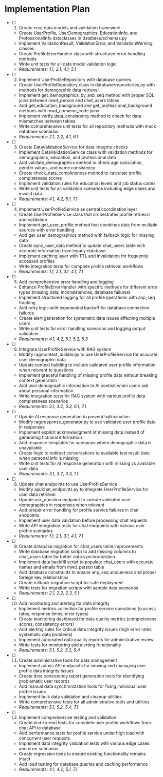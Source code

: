 # Implementation Plan

- [ ] 1. Create core data models and validation framework
  - Create UserProfile, UserDemographics, EducationInfo, and ProfessionalInfo dataclasses in database/schemas.py
  - Implement ValidationResult, ValidationError, and ValidationWarning classes
  - Create ProfileErrorHandler class with structured error handling methods
  - Write unit tests for all data model validation logic
  - _Requirements: 1.1, 2.1, 4.1, 5.1_

- [ ] 2. Implement UserProfileRepository with database queries
  - Create UserProfileRepository class in database/repositories.py with methods for demographic data retrieval
  - Implement get_demographics_by_anp_seq method with proper SQL joins between mwd_person and chat_users tables
  - Add get_education_background and get_professional_background methods with mwd_common_code joins
  - Implement verify_data_consistency method to check for data mismatches between tables
  - Write comprehensive unit tests for all repository methods with mock database scenarios
  - _Requirements: 2.1, 2.2, 4.1, 6.1_

- [ ] 3. Create DataValidationService for data integrity checks
  - Implement DataValidationService class with validation methods for demographics, education, and professional data
  - Add validate_demographics method to check age calculation, gender values, and name consistency
  - Create check_data_completeness method to calculate profile completeness scores
  - Implement validation rules for education levels and job status codes
  - Write unit tests for all validation scenarios including edge cases and invalid data
  - _Requirements: 4.1, 4.2, 5.1, 7.1_

- [ ] 4. Implement UserProfileService as central coordination layer
  - Create UserProfileService class that orchestrates profile retrieval and validation
  - Implement get_user_profile method that combines data from multiple sources with error handling
  - Add get_user_demographics method with fallback logic for missing data
  - Create sync_user_data method to update chat_users table with accurate information from legacy database
  - Implement caching layer with TTL and invalidation for frequently accessed profiles
  - Write integration tests for complete profile retrieval workflows
  - _Requirements: 1.1, 2.1, 3.1, 4.1, 7.1_

- [ ] 5. Add comprehensive error handling and logging
  - Enhance ProfileErrorHandler with specific methods for different error types (missing data, inconsistencies, database failures)
  - Implement structured logging for all profile operations with anp_seq tracking
  - Add retry logic with exponential backoff for database connection failures
  - Create alert generation for systematic data issues affecting multiple users
  - Write unit tests for error handling scenarios and logging output validation
  - _Requirements: 4.1, 4.2, 5.1, 5.2, 5.3_

- [ ] 6. Integrate UserProfileService with RAG system
  - Modify rag/context_builder.py to use UserProfileService for accurate user demographic data
  - Update context building to include validated user profile information when relevant to questions
  - Implement graceful handling of missing profile data without breaking context generation
  - Add user demographic information to AI context when users ask about personal information
  - Write integration tests for RAG system with various profile data completeness scenarios
  - _Requirements: 3.1, 3.2, 3.3, 6.1, 7.1_

- [ ] 7. Update AI response generation to prevent hallucination
  - Modify rag/response_generator.py to use validated user profile data in responses
  - Implement explicit acknowledgment of missing data instead of generating fictional information
  - Add response templates for scenarios where demographic data is unavailable
  - Create logic to redirect conversations to available test result data when personal info is missing
  - Write unit tests for AI response generation with missing vs available user data
  - _Requirements: 3.1, 3.2, 3.3, 1.1_

- [ ] 8. Update chat endpoints to use UserProfileService
  - Modify api/chat_endpoints.py to integrate UserProfileService for user data retrieval
  - Update ask_question endpoint to include validated user demographics in responses when relevant
  - Add proper error handling for profile service failures in chat endpoints
  - Implement user data validation before processing chat requests
  - Write API integration tests for chat endpoints with various user profile scenarios
  - _Requirements: 1.1, 2.1, 3.1, 4.1, 7.1_

- [ ] 9. Create database migration for chat_users table improvements
  - Write database migration script to add missing columns to chat_users table for better data synchronization
  - Implement data backfill script to populate chat_users with accurate names and emails from mwd_person table
  - Add database constraints to ensure anp_seq uniqueness and proper foreign key relationships
  - Create rollback migration script for safe deployment
  - Write tests for migration scripts with sample data scenarios
  - _Requirements: 2.1, 2.2, 2.3, 5.1_

- [ ] 10. Add monitoring and alerting for data integrity
  - Implement metrics collection for profile service operations (success rates, response times, error types)
  - Create monitoring dashboard for data quality metrics (completeness scores, consistency errors)
  - Add alerting rules for critical data integrity issues (high error rates, systematic data problems)
  - Implement automated data quality reports for administrative review
  - Write tests for monitoring and alerting functionality
  - _Requirements: 5.1, 5.2, 5.3, 5.4_

- [ ] 11. Create administrative tools for data management
  - Implement admin API endpoints for viewing and managing user profile data integrity issues
  - Create data consistency report generation tools for identifying problematic user records
  - Add manual data synchronization tools for fixing individual user profile issues
  - Implement bulk data validation and cleanup utilities
  - Write comprehensive tests for all administrative tools and utilities
  - _Requirements: 5.1, 5.2, 5.4, 7.1_

- [ ] 12. Implement comprehensive testing and validation
  - Create end-to-end tests for complete user profile workflows from chat API to database
  - Add performance tests for profile service under high load with concurrent user requests
  - Implement data integrity validation tests with various edge cases and error scenarios
  - Create regression tests to ensure existing functionality remains intact
  - Add load testing for database queries and caching performance
  - _Requirements: 4.1, 4.2, 5.1, 7.1_